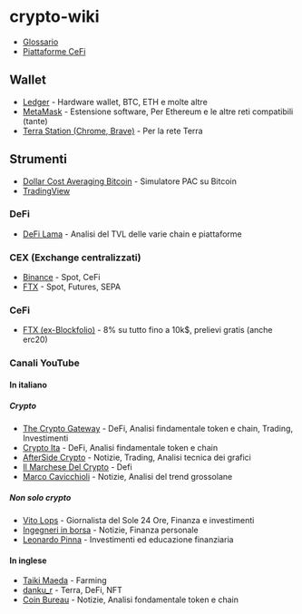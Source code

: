 # crypto-wiki

- [Glossario](Glossario.md)
- [Piattaforme CeFi](CeFi.md)

## Wallet

- [Ledger](https://www.ledger.com) - Hardware wallet, BTC, ETH e molte altre
- [MetaMask](https://metamask.io) - Estensione software, Per Ethereum e le altre reti compatibili (tante)
- [Terra Station (Chrome, Brave)](https://chrome.google.com/webstore/detail/terra-station/aiifbnbfobpmeekipheeijimdpnlpgpp) - Per la rete Terra

## Strumenti

- [Dollar Cost Averaging Bitcoin](https://dcabtc.com/) - Simulatore PAC su Bitcoin
- [TradingView](https://it.tradingview.com/gopro/?share_your_love=flocca)

### DeFi

- [DeFi Lama](https://defillama.com/) - Analisi del TVL delle varie chain e piattaforme

### CEX (Exchange centralizzati)

- [Binance](https://accounts.binance.com/it/register?ref=Y5H8ZS0W) - Spot, CeFi
- [FTX](https://ftx.com/#a=flocca) - Spot, Futures, SEPA

### CeFi

- [FTX (ex-Blockfolio)](https://link.blockfolio.com/9dzp/47a6cbcb) - 8% su tutto fino a 10k$, prelievi gratis (anche erc20)

### Canali YouTube

#### In italiano

##### Crypto

- [The Crypto Gateway](https://www.youtube.com/c/TheCryptoGatewayInvestireinCriptovaluteOfficial) - DeFi, Analisi findamentale token e chain, Trading, Investimenti
- [Crypto Ita](https://www.youtube.com/c/CryptoIta) - DeFi, Analisi findamentale token e chain
- [AfterSide Crypto](https://www.youtube.com/c/AfterSideCrypto) - Notizie, Trading, Analisi tecnica dei grafici
- [Il Marchese Del Crypto](https://www.youtube.com/c/IlMarcheseDelCrypto) - Defi
- [Marco Cavicchioli](https://www.youtube.com/c/MarcocavicchioliIt) - Notizie, Analisi del trend grossolane

##### Non solo crypto

- [Vito Lops](https://www.youtube.com/user/vitoclaps) - Giornalista del Sole 24 Ore, Finanza e investimenti
- [Ingegneri in borsa](https://www.youtube.com/c/Ingegneriinborsa) - Notizie, Finanza personale
- [Leonardo Pinna](https://www.youtube.com/c/LeonardoPinna) - Investimenti ed educazione finanziaria

#### In inglese

- [Taiki Maeda](https://www.youtube.com/user/TheTaikster) - Farming
- [danku_r](https://www.youtube.com/c/dankur) - Terra, DeFi, NFT
- [Coin Bureau](https://www.youtube.com/c/CoinBureau) - Notizie, Analisi fondamentale token e chain
